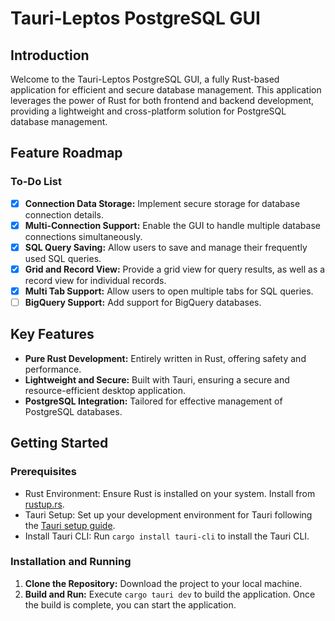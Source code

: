# Tauri-Leptos PostgreSQL GUI

## Introduction

Welcome to the Tauri-Leptos PostgreSQL GUI, a fully Rust-based application for efficient and secure database management. This application leverages the power of Rust for both frontend and backend development, providing a lightweight and cross-platform solution for PostgreSQL database management.

## Feature Roadmap

### To-Do List

- [x] **Connection Data Storage:** Implement secure storage for database connection details.
- [x] **Multi-Connection Support:** Enable the GUI to handle multiple database connections simultaneously.
- [x] **SQL Query Saving:** Allow users to save and manage their frequently used SQL queries.
- [x] **Grid and Record View:** Provide a grid view for query results, as well as a record view for individual records.
- [x] **Multi Tab Support:** Allow users to open multiple tabs for SQL queries.
- [ ] **BigQuery Support:** Add support for BigQuery databases.

## Key Features

- **Pure Rust Development:** Entirely written in Rust, offering safety and performance.
- **Lightweight and Secure:** Built with Tauri, ensuring a secure and resource-efficient desktop application.
- **PostgreSQL Integration:** Tailored for effective management of PostgreSQL databases.

## Getting Started

### Prerequisites

- Rust Environment: Ensure Rust is installed on your system. Install from [rustup.rs](https://rustup.rs/).
- Tauri Setup: Set up your development environment for Tauri following the [Tauri setup guide](https://tauri.app/v1/guides/getting-started/prerequisites).
- Install Tauri CLI: Run `cargo install tauri-cli` to install the Tauri CLI.

### Installation and Running

1. **Clone the Repository:** Download the project to your local machine.
2. **Build and Run:** Execute `cargo tauri dev` to build the application. Once the build is complete, you can start the application.



